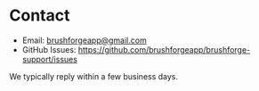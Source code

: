 # Contact

- Email: brushforgeapp@gmail.com
- GitHub Issues: https://github.com/brushforgeapp/brushforge-support/issues

We typically reply within a few business days.
